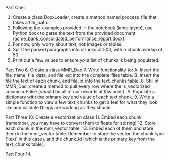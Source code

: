 
Part One:
1. Create a class DocxLoader, create a method named process_file that takes a file_path.
2. Following the examples provided in the notebook (lamo.ipynb), use Python docx to parse the text from the provided document (acme_bank_consolidated_performance_report.docx)
3. For now, only worry about text, not images or tables.
4. Split the parsed paragraphs into chunks of 500, with a chunk overlap of 50.
5. Print out a few values to ensure your list of chunks is being populated.

Part Two
6. Create a class MMR_Dao
7. Write functionality to:
    A. Insert the file_name, file_data, and file_ext into the complete_files table.
    B. Insert the file the text of each chunk, and file_id into the text_chunks table.
8. Still in MMR_Dao, create a method to pull every row where the is_vectorized column = False (should be all of our records at this point).
    A. Populate a dictionary with the primary key and value of each text chunk.
9. Write a simple function to view a few text_chunks to get a feel for what they look like and validate things are working as they should.

Part Three
10. Create a Vectorization class
11. Embed each chunk (remember, you may have to convert them to floats for storing)
12. Store each chunk in the mmr_vector table.
13. Embed each of them and store them in the mmr_vector table.  Remember to store the vector, the chunk type ('text' in this case), and the chunk_id (which is the primary key from the text_chunks table).


Part Four
14. 
